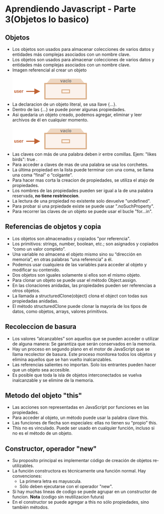 # Aprendiendo Javascript - Parte 3(Objetos lo basico)

## Objetos
- Los objetos son usados para almacenar colecciones de varios datos y entidades más complejas asociados con un nombre clave. 
- Los objetos son usados para almacenar colecciones de varios datos y entidades más complejas asociados con un nombre clave. 
- Imagen referencial al crear un objeto
  ![Objeto vacio](./../images/objeto_vacio.png)
- La declaracion de un objeto literal, se usa llave {...}.
- Dentro de las {...} se puede poner algunas propiedades.
- Asi quedaria un objeto creado, podemos agregar, eliminar y leer archivos de él en cualquier momento.
  ![Objeto vacio](./../images/objeto_vacio.png)
- Las claves con más de una palabra deben ir entre comillas. Ejem: "likes birds": true .
- Para acceder a claves de mas de una palabra se usa los corchetes.
- La última propiedad en la lista puede terminar con una coma, se llama una coma “final” o “colgante”. 
- Para hacer mas corta la creacion de propiedades, se utiliza el atajo de propiedades.
- Los nombres de las propiedades pueden ser igual a la de una palabra reservada, **no tiene restrinccion**.
- La lectura de una propiedad no existente solo devuelve "undefined".
- Para probar si una prpiedade existe se puede usar ".noSuchProperty".
- Para recorrer las claves de un objeto se puede usar el bucle "for...in".

## Referencias de objetos y copia
- Los objetos son almacenados y copiados "por referencia".
- Los primitivos: strings, number, boolean, etc.; son asignados y copiados “como un valor completo”.
- Una variable no almacena el objeto mismo sino su “dirección en memoria”, en otras palabras “una referencia” a él.
- Podemos usar cualquiera de las variables para acceder al objeto y modificar su contenido.
- Dos objetos son iguales solamente si ellos son el mismo objeto.
- Para clonar un objeto se puede usar el método Object.assign.
- En las clonaciones anidadas, las propiedades pueden ser referencias a otros objetos.
- La llamada a structuredClone(object) clona el object con todas sus propiedadas anidadas.
- El método structuredClone puede clonar la mayoría de los tipos de datos, como objetos, arrays, valores primitivos.

## Recoleccion de basura
-  Los valores “alcanzables” son aquellos que se pueden acceder o utilizar de alguna manera: Se garantiza que serán conservados en la memoria.
-  Hay un proceso en segundo plano en el motor de JavaScript que se llama recolector de basura. Este proceso monitorea todos los objetos y elimina aquellos que se han vuelto inalcanzables.
-  Las referencias salientes no importan. Solo los entrantes pueden hacer que un objeto sea accesible. 
-  Es posible que toda la isla de objetos interconectados se vuelva inalcanzable y se elimine de la memoria.

## Metodo del objeto "this"
- Las acciones son representadas en JavaScript por funciones en las propiedades.
- Para acceder al objeto, un método puede usar la palabra clave this.
- Las funciones de flecha son especiales: ellas no tienen su “propio” this. 
- This no es vinculado. Puede ser usado en cualquier función, incluso si no es el método de un objeto.

## Constructor, operador "new"
- Su proposito principal es implementar código de creación de objetos re-utilizables.
- La función constructora es técnicamente una función normal. Hay convenciones:
  - La primera letra es mayuscula.
  - Sólo deben ejecutarse con el operador "new". 
- Si hay muchas lineas de codigo se puede agrupar en un constructor de funcion. **Nota** (codigo sin reutilizacion futura)
- En el constructor se puede agregar a this no sólo propiedades, sino también métodos.




